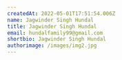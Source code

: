 ```yaml
---
createdAt: 2022-05-01T17:51:54.006Z
name: Jagwinder Singh Hundal
title: Jagwinder Singh Hundal
email: hundalfamily99@gmail.com
shortbio: Jagwinder Singh Hundal
authorimage: /images/img2.jpg
---
```

